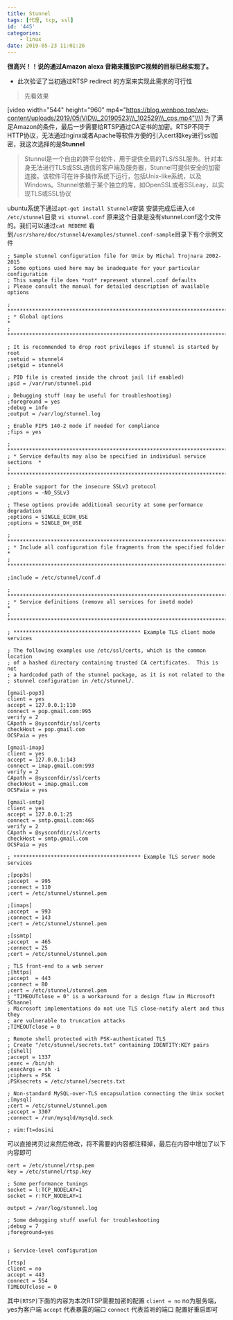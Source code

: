 ```yaml
---
title: Stunnel
tags: [代理, tcp, ssl]
id: '445'
categories:
    - linux
date: 2019-05-23 11:01:26
---
```


**很高兴！！说的通过Amazon alexa 音箱来播放IPC视频的目标已经实现了。**

*   此次验证了当初通过RTSP redirect 的方案来实现此需求的可行性

> 先看效果

\[video width="544" height="960" mp4="https://blog.wenboo.top/wp-content/uploads/2019/05/VID\\\_20190523\\\_102529\\\_cps.mp4"\\\] 为了满足Amazon的条件，最后一步需要给RTSP通过CA证书的加密。RTSP不同于HTTP协议，无法通过nginx或者Apache等软件方便的引入cert和key进行ssl加密，我这次选择的是**Stunnel**

> Stunnel是一个自由的跨平台软件，用于提供全局的TLS/SSL服务。针对本身无法进行TLS或SSL通信的客户端及服务器，Stunnel可提供安全的加密连接。该软件可在许多操作系统下运行，包括Unix-like系统，以及Windows。Stunnel依赖于某个独立的库，如OpenSSL或者SSLeay，以实现TLS或SSL协议

ubuntu系统下通过`apt-get install Stunnel4`安装 安装完成后进入`cd /etc/stunnel`目录 `vi stunnel.conf` 原来这个目录是没有stunnel.conf这个文件的。我们可以通过`cat REDEME` 看到`/usr/share/doc/stunnel4/examples/stunnel.conf-sample`目录下有个示例文件

```shell
; Sample stunnel configuration file for Unix by Michal Trojnara 2002-2015
; Some options used here may be inadequate for your particular configuration
; This sample file does *not* represent stunnel.conf defaults
; Please consult the manual for detailed description of available options

; **************************************************************************
; * Global options                                                         *
; **************************************************************************

; It is recommended to drop root privileges if stunnel is started by root
;setuid = stunnel4
;setgid = stunnel4

; PID file is created inside the chroot jail (if enabled)
;pid = /var/run/stunnel.pid

; Debugging stuff (may be useful for troubleshooting)
;foreground = yes
;debug = info
;output = /var/log/stunnel.log

; Enable FIPS 140-2 mode if needed for compliance
;fips = yes

; **************************************************************************
; * Service defaults may also be specified in individual service sections  *
; **************************************************************************

; Enable support for the insecure SSLv3 protocol
;options = -NO_SSLv3

; These options provide additional security at some performance degradation
;options = SINGLE_ECDH_USE
;options = SINGLE_DH_USE

; **************************************************************************
; * Include all configuration file fragments from the specified folder     *
; **************************************************************************

;include = /etc/stunnel/conf.d

; **************************************************************************
; * Service definitions (remove all services for inetd mode)               *
; **************************************************************************

; ***************************************** Example TLS client mode services

; The following examples use /etc/ssl/certs, which is the common location
; of a hashed directory containing trusted CA certificates.  This is not
; a hardcoded path of the stunnel package, as it is not related to the
; stunnel configuration in /etc/stunnel/.

[gmail-pop3]
client = yes
accept = 127.0.0.1:110
connect = pop.gmail.com:995
verify = 2
CApath = @sysconfdir/ssl/certs
checkHost = pop.gmail.com
OCSPaia = yes

[gmail-imap]
client = yes
accept = 127.0.0.1:143
connect = imap.gmail.com:993
verify = 2
CApath = @sysconfdir/ssl/certs
checkHost = imap.gmail.com
OCSPaia = yes

[gmail-smtp]
client = yes
accept = 127.0.0.1:25
connect = smtp.gmail.com:465
verify = 2
CApath = @sysconfdir/ssl/certs
checkHost = smtp.gmail.com
OCSPaia = yes

; ***************************************** Example TLS server mode services

;[pop3s]
;accept  = 995
;connect = 110
;cert = /etc/stunnel/stunnel.pem

;[imaps]
;accept  = 993
;connect = 143
;cert = /etc/stunnel/stunnel.pem

;[ssmtp]
;accept  = 465
;connect = 25
;cert = /etc/stunnel/stunnel.pem

; TLS front-end to a web server
;[https]
;accept  = 443
;connect = 80
;cert = /etc/stunnel/stunnel.pem
; "TIMEOUTclose = 0" is a workaround for a design flaw in Microsoft SChannel
; Microsoft implementations do not use TLS close-notify alert and thus they
; are vulnerable to truncation attacks
;TIMEOUTclose = 0

; Remote shell protected with PSK-authenticated TLS
; Create "/etc/stunnel/secrets.txt" containing IDENTITY:KEY pairs
;[shell]
;accept = 1337
;exec = /bin/sh
;execArgs = sh -i
;ciphers = PSK
;PSKsecrets = /etc/stunnel/secrets.txt

; Non-standard MySQL-over-TLS encapsulation connecting the Unix socket
;[mysql]
;cert = /etc/stunnel/stunnel.pem
;accept = 3307
;connect = /run/mysqld/mysqld.sock

; vim:ft=dosini
```

可以直接拷贝过来然后修改，将不需要的内容都注释掉，最后在内容中增加了以下内容即可

```shell
cert = /etc/stunnel/rtsp.pem
key = /etc/stunnel/rtsp.key

; Some performance tunings
socket = l:TCP_NODELAY=1
socket = r:TCP_NODELAY=1

output = /var/log/stunnel.log

; Some debugging stuff useful for troubleshooting
;debug = 7
;foreground=yes


; Service-level configuration

[rtsp]
client = no
accept = 443
connect = 554 
TIMEOUTclose = 0
```

其中`[RTSP]`下面的内容为本次RTSP需要加密的配置 `client = no` no为服务端，yes为客户端 `accept` 代表暴露的端口 `connect` 代表监听的端口 配置好重启即可